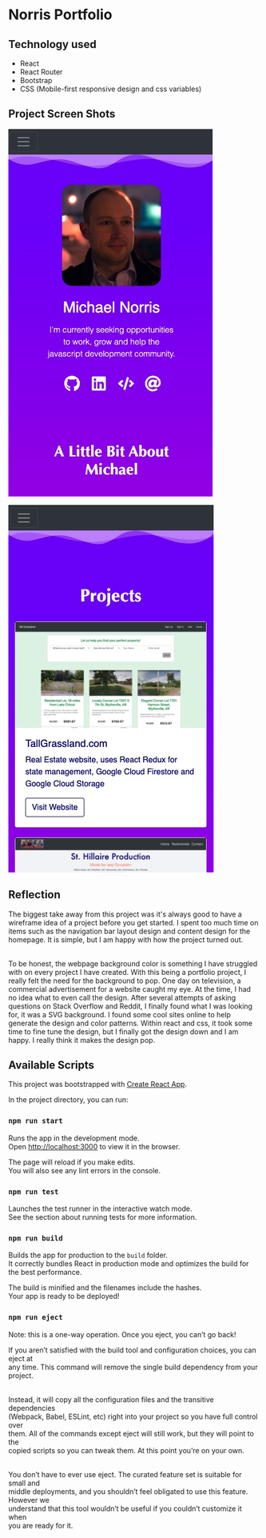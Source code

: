 
# Norris Portfolio


## Technology used
- React
- React Router
- Bootstrap
- CSS (Mobile-first responsive design and css variables)


## Project Screen Shots

![home page screenshot](src/assets/portfolio1.jpg)

![project page screenshot](src/assets/portfolio2.jpg)



## Reflection

The biggest take away from this project was it's always good to have a wireframe idea of a project before you get started. I spent too much time on items such as the navigation bar layout design and content design for the homepage. It is simple, but I am happy with how the project turned out.   
<br />

To be honest, the webpage background color is something I have struggled with on every project I have created. With this being a portfolio project, I really felt the need for the background to pop. One day on television, a commercial advertisement for a website caught my eye. At the time, I had no idea what to even call the design. After several attempts of asking questions on Stack Overflow and Reddit, I finally found what I was looking for, it was a SVG background. I found some cool sites online to help generate the design and color patterns. Within react and css, it took some time to fine tune the design, but I finally got the design down and I am happy. I really think it makes the design pop. 
<br />




## Available Scripts
This project was bootstrapped with [Create React App](https://github.com/facebook/create-react-app).


In the project directory, you can run:

### `npm run start`

Runs the app in the development mode.<br />
Open [http://localhost:3000](http://localhost:3000) to view it in the browser.

The page will reload if you make edits.<br />
You will also see any lint errors in the console.

### `npm run test`
Launches the test runner in the interactive watch mode.<br />
See the section about running tests for more information.


### `npm run build`

Builds the app for production to the `build` folder.<br />
It correctly bundles React in production mode and optimizes the build for the best performance.

The build is minified and the filenames include the hashes.<br />
Your app is ready to be deployed!

### `npm run eject`


Note: this is a one-way operation. Once you eject, you can’t go back!<br />

If you aren’t satisfied with the build tool and configuration choices, you can eject at<br /> any time. This command will remove the single build dependency from your project.<br /><br />

Instead, it will copy all the configuration files and the transitive dependencies<br /> (Webpack, Babel, ESLint, etc) right into your project so you have full control over <br />them. All of the commands except eject will still work, but they will point to the<br /> copied scripts so you can tweak them. At this point you’re on your own.<br /><br />

You don’t have to ever use eject. The curated feature set is suitable for small and<br /> middle deployments, and you shouldn’t feel obligated to use this feature. However we<br /> understand that this tool wouldn’t be useful if you couldn’t customize it when<br /> you are ready for it.<br /><br />

